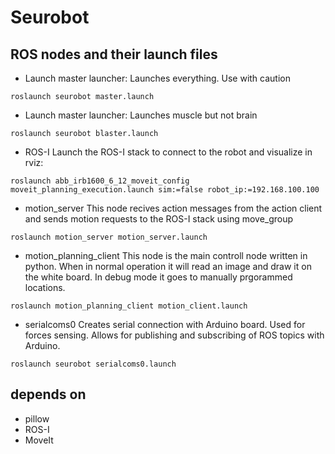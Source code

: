 # Seurobot





## ROS nodes and their launch files


- Launch master launcher:
Launches everything. Use with caution

```
roslaunch seurobot master.launch
```

- Launch master launcher:
Launches muscle but not brain

```
roslaunch seurobot blaster.launch
```

- ROS-I
Launch the ROS-I stack to connect to the robot and visualize in rviz:

```
roslaunch abb_irb1600_6_12_moveit_config moveit_planning_execution.launch sim:=false robot_ip:=192.168.100.100
```


- motion_server
This node recives action messages from the action client and sends motion requests to the ROS-I stack using move_group
```
roslaunch motion_server motion_server.launch 
```

- motion_planning_client
This node is the main controll node written in python.  When in normal operation it will read an image and draw it on the white board. In debug mode it goes to manually  prgorammed locations.

```
roslaunch motion_planning_client motion_client.launch 

```

- serialcoms0
Creates serial connection with Arduino board. Used for forces sensing. Allows for publishing and subscribing of ROS topics with Arduino.

```
roslaunch seurobot serialcoms0.launch 

```


## depends on 
- pillow
- ROS-I
- MoveIt



